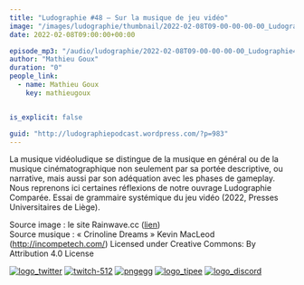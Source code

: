 ```yaml
---
title: "Ludographie #48 – Sur la musique de jeu vidéo"
image: "/images/ludographie/thumbnail/2022-02-08T09-00-00-00-00_Ludographie48Surlamusiquedejeuvido.jpg"
date: 2022-02-08T09:00:00+00:00

episode_mp3: "/audio/ludographie/2022-02-08T09-00-00-00-00_Ludographie48Surlamusiquedejeuvido.mp3"
author: "Mathieu Goux"
duration: "0"
people_link: 
  - name: Mathieu Goux
    key: mathieugoux


is_explicit: false

guid: "http://ludographiepodcast.wordpress.com/?p=983"
---
```


<PodcastHeader/>

<!-- ECRIRE LA DESCRIPTION DE L'EPISODE SOUS CETTE LIGNE -->
<p>La musique vidéoludique se distingue de la musique en général ou de la musique cinématographique non seulement par sa portée descriptive, ou narrative, mais aussi par son adéquation avec les phases de gameplay. Nous reprenons ici certaines réflexions de notre ouvrage Ludographie Comparée. Essai de grammaire systémique du jeu vidéo (2022, Presses Universitaires de Liège).<br></p>
<p></p>
<a href="" rel="nofollow"></a>
 
<p>Source image : le site Rainwave.cc (<a href="https://rainwave.cc" rel="nofollow">lien</a>)<br>Source musique : «&nbsp;Crinoline Dreams&nbsp;» Kevin MacLeod (<a title="http://incompetech.com/" href="http://incompetech.com/" rel="nofollow">http://incompetech.com/</a>) Licensed under Creative Commons: By Attribution 4.0 License</p>


<!--tr--><p>
<!--td--><span><a href="https://twitter.com/Gouximan" rel="nofollow"><img src="/resources/ludographie/2022-02-08T09-00-00-00-00_Ludographie48Surlamusiquedejeuvido/logo_twitter-1.png" alt="logo_twitter"></a><!--/td--></span>
<!--td--><span><a href="https://www.twitch.tv/mathieugoux" rel="nofollow"><img src="/resources/ludographie/2022-02-08T09-00-00-00-00_Ludographie48Surlamusiquedejeuvido/twitch-512-1.png" alt="twitch-512"></a><!--/td--></span>
<!--td--><span><a href="https://www.youtube.com/user/MattTheFatalifieur/videos" rel="nofollow"><img src="/resources/ludographie/2022-02-08T09-00-00-00-00_Ludographie48Surlamusiquedejeuvido/pngegg.png" alt="pngegg"></a><!--/td--></span>
<!--td--><span><a href="http://fr.tipeee.com/calvinball" rel="nofollow"><img src="/resources/ludographie/2022-02-08T09-00-00-00-00_Ludographie48Surlamusiquedejeuvido/logo_tipee-1.png" alt="logo_tipee"></a><!--/td--></span>
<!--td--><span><a href="https://discord.com/invite/4RnA9v7" rel="nofollow"><img src="/resources/ludographie/2022-02-08T09-00-00-00-00_Ludographie48Surlamusiquedejeuvido/logo_discord-1.png" alt="logo_discord"></a><!--/td--></span>
<!--/tr--></p>




<p></p>


